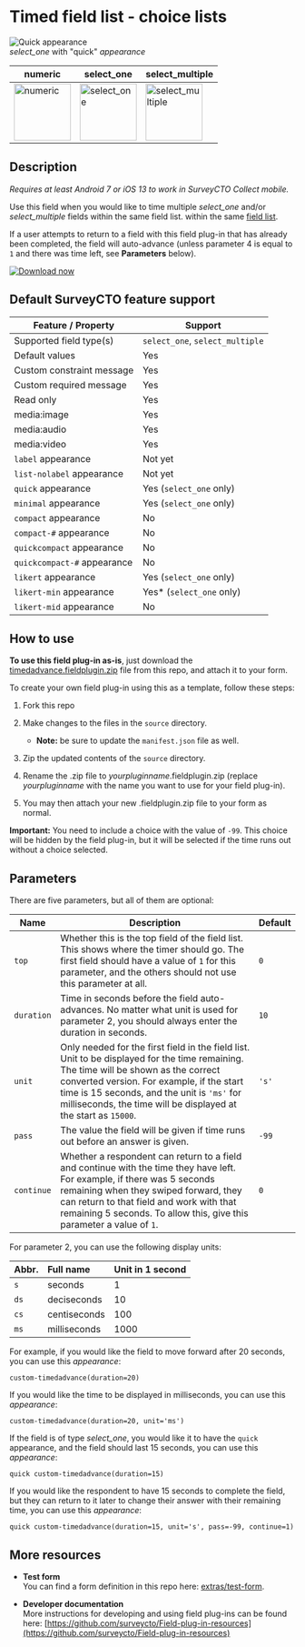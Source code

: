 # Timed field list - choice lists

![Quick appearance](extras/preview-images/quick.png)  
*select_one* with "quick" *appearance*

| numeric | select_one | select_multiple |
| --- | --- | --- |
| <img src="extras/preview-images/numeric.png" alt="numeric" title="numeric" width="100px"/> | <img src="extras/preview-images/select_one.png" alt="select_one" title="select_one" width="100px"/> | <img src="extras/preview-images/select_multiple.png" alt="select_multiple" title="select_multiple" width="100px"/> |

## Description

*Requires at least Android 7 or iOS 13 to work in SurveyCTO Collect mobile.*

Use this field when you would like to time multiple *select_one* and/or *select_multiple* fields within the same field list. within the same [field list](https://docs.surveycto.com/02-designing-forms/04-sample-forms/05.field-lists.html).

If a user attempts to return to a field with this field plug-in that has already been completed, the field will auto-advance (unless parameter 4 is equal to `1` and there was time left, see **Parameters** below).

[![Download now](extras/download-button.png)](https://github.com/surveycto/timed-advance/raw/master/timedadvance.fieldplugin.zip)

## Default SurveyCTO feature support

| Feature / Property | Support |
| --- | --- |
| Supported field type(s) | `select_one`, `select_multiple`|
| Default values | Yes |
| Custom constraint message | Yes |
| Custom required message | Yes |
| Read only | Yes |
| media:image | Yes |
| media:audio | Yes |
| media:video | Yes |
| `label` appearance | Not yet |
| `list-nolabel` appearance | Not yet |
| `quick` appearance | Yes (`select_one` only) |
| `minimal` appearance | Yes (`select_one` only) |
| `compact` appearance | No |
| `compact-#` appearance | No |
| `quickcompact` appearance | No |
| `quickcompact-#` appearance | No |
| `likert` appearance | Yes (`select_one` only) |
| `likert-min` appearance | Yes* (`select_one` only) |
| `likert-mid` appearance | No |

## How to use

**To use this field plug-in as-is**, just download the [timedadvance.fieldplugin.zip](timedadvance.fieldplugin.zip) file from this repo, and attach it to your form.

To create your own field plug-in using this as a template, follow these steps:

1. Fork this repo
1. Make changes to the files in the `source` directory.

    * **Note:** be sure to update the `manifest.json` file as well.

1. Zip the updated contents of the `source` directory.
1. Rename the .zip file to *yourpluginname*.fieldplugin.zip (replace *yourpluginname* with the name you want to use for your field plug-in).
1. You may then attach your new .fieldplugin.zip file to your form as normal.

**Important:** You need to include a choice with the value of `-99`. This choice will be hidden by the field plug-in, but it will be selected if the time runs out without a choice selected.

## Parameters
There are five parameters, but all of them are optional:

|**Name**|**Description**|**Default**|
|---|---|---|
|`top`|Whether this is the top field of the field list. This shows where the timer should go. The first field should have a value of `1` for this parameter, and the others should not use this parameter at all.|`0`|
|`duration`|Time in seconds before the field auto-advances. No matter what unit is used for parameter 2, you should always enter the duration in seconds.|`10`|
|`unit`|Only needed for the first field in the field list. Unit to be displayed for the time remaining. The time will be shown as the correct converted version. For example, if the start time is 15 seconds, and the unit is `'ms'` for milliseconds, the time will be displayed at the start as `15000`.|`'s'`|
|`pass`|The value the field will be given if time runs out before an answer is given.|`-99`|
|`continue`|Whether a respondent can return to a field and continue with the time they have left. For example, if there was 5 seconds remaining when they swiped forward, they can return to that field and work with that remaining 5 seconds. To allow this, give this parameter a value of `1`.|`0`|

For parameter 2, you can use the following display units:

|**Abbr.**|**Full name**|**Unit in 1 second**|
|:---|:---|:---|
|`s`|seconds|1
|`ds`|deciseconds|10
|`cs`|centiseconds|100
|`ms`|milliseconds|1000

For example, if you would like the field to move forward after 20 seconds, you can use this *appearance*:

    custom-timedadvance(duration=20)

If you would like the time to be displayed in milliseconds, you can use this *appearance*:

    custom-timedadvance(duration=20, unit='ms')

If the field is of type *select_one*, you would like it to have the `quick` appearance, and the field should last 15 seconds, you can use this *appearance*:

    quick custom-timedadvance(duration=15)

If you would like the respondent to have 15 seconds to complete the field, but they can return to it later to change their answer with their remaining time, you can use this *appearance*:

    quick custom-timedadvance(duration=15, unit='s', pass=-99, continue=1)

## More resources

* **Test form**  
You can find a form definition in this repo here: [extras/test-form](extras/test-form).

* **Developer documentation**  
More instructions for developing and using field plug-ins can be found here: [https://github.com/surveycto/Field-plug-in-resources](https://github.com/surveycto/Field-plug-in-resources)
